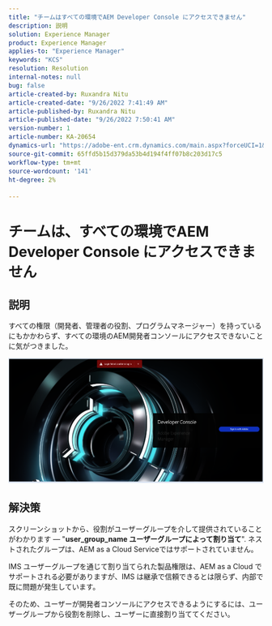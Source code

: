 ```yaml
---
title: "チームはすべての環境でAEM Developer Console にアクセスできません"
description: 説明
solution: Experience Manager
product: Experience Manager
applies-to: "Experience Manager"
keywords: "KCS"
resolution: Resolution
internal-notes: null
bug: false
article-created-by: Ruxandra Nitu
article-created-date: "9/26/2022 7:41:49 AM"
article-published-by: Ruxandra Nitu
article-published-date: "9/26/2022 7:50:41 AM"
version-number: 1
article-number: KA-20654
dynamics-url: "https://adobe-ent.crm.dynamics.com/main.aspx?forceUCI=1&pagetype=entityrecord&etn=knowledgearticle&id=d4a7c7a8-6e3d-ed11-9db1-002248086a73"
source-git-commit: 65ffd5b15d379da53b4d194f4ff07b8c203d17c5
workflow-type: tm+mt
source-wordcount: '141'
ht-degree: 2%

---
```


# チームは、すべての環境でAEM Developer Console にアクセスできません

## 説明


すべての権限（開発者、管理者の役割、プログラムマネージャー）を持っているにもかかわらず、すべての環境のAEM開発者コンソールにアクセスできないことに気がつきました。

![](assets/___c5e8bdde-6f3d-ed11-9db1-002248086a73___.png)


## 解決策


スクリーンショットから、役割がユーザーグループを介して提供されていることがわかります — &quot;<b>user_group_name ユーザーグループによって割り当て</b>&quot;.
ネストされたグループは、AEM as a Cloud Serviceではサポートされていません。

IMS ユーザーグループを通じて割り当てられた製品権限は、AEM as a Cloud でサポートされる必要がありますが、IMS は継承で信頼できるとは限らず、内部で既に問題が発生しています。



そのため、ユーザーが開発者コンソールにアクセスできるようにするには、ユーザーグループから役割を削除し、ユーザーに直接割り当ててください。
